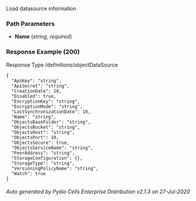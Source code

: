 






 
Load datasource information  


### Path Parameters

 - **Name** (_string, required_) 




### Response Example (200)
Response Type /definitions/objectDataSource

```
{
  "ApiKey": "string",
  "ApiSecret": "string",
  "CreationDate": 10,
  "Disabled": true,
  "EncryptionKey": "string",
  "EncryptionMode": "string",
  "LastSynchronizationDate": 10,
  "Name": "string",
  "ObjectsBaseFolder": "string",
  "ObjectsBucket": "string",
  "ObjectsHost": "string",
  "ObjectsPort": 10,
  "ObjectsSecure": true,
  "ObjectsServiceName": "string",
  "PeerAddress": "string",
  "StorageConfiguration": {},
  "StorageType": "string",
  "VersioningPolicyName": "string",
  "Watch": true
}
```




###### Auto generated by Pydio Cells Enterprise Distribution v2.1.3 on 27-Jul-2020
